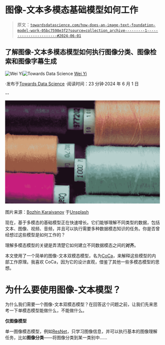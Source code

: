 # 图像-文本多模态基础模型如何工作

> 原文：[`towardsdatascience.com/how-does-an-image-text-foundation-model-work-05bc7598e3f2?source=collection_archive---------1-----------------------#2024-06-01`](https://towardsdatascience.com/how-does-an-image-text-foundation-model-work-05bc7598e3f2?source=collection_archive---------1-----------------------#2024-06-01)

## 了解图像-文本多模态模型如何执行图像分类、图像检索和图像字幕生成

[](https://jasonweiyi.medium.com/?source=post_page---byline--05bc7598e3f2--------------------------------)![Wei Yi](https://jasonweiyi.medium.com/?source=post_page---byline--05bc7598e3f2--------------------------------)[](https://towardsdatascience.com/?source=post_page---byline--05bc7598e3f2--------------------------------)![Towards Data Science](https://towardsdatascience.com/?source=post_page---byline--05bc7598e3f2--------------------------------) [Wei Yi](https://jasonweiyi.medium.com/?source=post_page---byline--05bc7598e3f2--------------------------------)

·发布于[Towards Data Science](https://towardsdatascience.com/?source=post_page---byline--05bc7598e3f2--------------------------------) ·阅读时间：23 分钟·2024 年 6 月 1 日

--

![](img/a3306e44f000e5c664851e5fafa2bcf6.png)

图片来源：[Bozhin Karaivanov](https://unsplash.com/@bkaraivanov?utm_source=medium&utm_medium=referral) 于[Unsplash](https://unsplash.com/?utm_source=medium&utm_medium=referral)

现在，基于多模态的基础模型正在快速增长。它们能够理解不同类型的数据，包括文本、图像、视频、音频，并且可以执行需要多种数据模态知识的任务。你是否曾经想过这些模型是如何工作的？

理解多模态模型的关键是弄清楚它如何建立不同数据模态之间的**对齐**。

本文使用了一个简单的图像-文本双模态模型，名为[CoCa](https://arxiv.org/pdf/2205.01917)，来解释这些模型的内部工作原理。我喜欢 CoCa，因为它的设计直观，借鉴了其他一些多模态模型的思想。

# 为什么要使用图像-文本模型？

为什么我们需要一个图像-文本双模态模型？在回答这个问题之前，让我们先来思考一下单模态模型能做什么，不能做什么。

**仅图像模型**

单一图像模态模型，例如[ResNet](https://arxiv.org/abs/1512.03385)，只学习图像信息，并可以执行基本的图像理解任务，比如**图像分类**——将图像分类到某一类别中……
